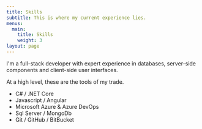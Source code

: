 ```yaml
---
title: Skills
subtitle: This is where my current experience lies.
menus:
  main:
    title: Skills
    weight: 3
layout: page
---
```

I'm a full-stack developer with expert experience in databases, server-side components and client-side user interfaces. 

At a high level, these are the tools of my trade.

* C# / .NET Core
* Javascript / Angular
* Microsoft Azure & Azure DevOps
* Sql Server / MongoDb
* Git / GitHub / BitBucket
